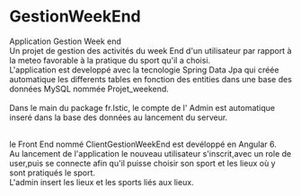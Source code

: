 # GestionWeekEnd
Application Gestion Week end <br>
Un projet de gestion des activités du week End d'un utilisateur par rapport à la meteo favorable à la pratique du sport qu'il a choisi.<br>
L'application est developpé avec la tecnologie Spring Data Jpa qui créée automatique les differents tables en fonction des entities dans une base des données MySQL nommée Projet_weekend.<br><br>
Dans le main du package fr.Istic, le compte de l' Admin est automatique inseré dans la base des données au lancement du serveur.<br><br>

le Front End nommé ClientGestionWeekEnd est devéloppé en Angular 6. <br>
Au lancement de l'application le nouveau utilisateur s'inscrit,avec un role de user,puis se connecte afin qu'il puisse choisir son sport et les lieux où y sont  pratiqués le sport. <br>
L'admin insert les lieux et les sports liés aux lieux.